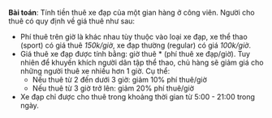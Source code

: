 **Bài toán**: Tính tiền thuê xe đạp của một gian hàng ở công viên. Người cho thuê có quy định về giá thuê như sau:
- Phí thuê trên giờ là khác nhau tùy thuộc vào loại xe đạp, xe thể thao (sport) có giá thuê *150k/giờ*, xe đạp thường (regular) có giá *100k/giờ*.
- Giá thuê xe đạp được tính bằng: giờ thuê * (phí thuê xe đạp/giờ).  Tuy nhiên để khuyến khích người dân tập thể thao, chủ hàng sẽ giảm giá cho những người thuê xe nhiều hơn 1 giờ. Cụ thể: 
    - Nếu thuê từ 2 đến dưới 3 giờ: giảm 10% phí thuê/giờ
    - Nếu thuê từ 3 giờ trở lên: giảm 20% phí thuê/giờ
- Xe đạp chỉ được cho thuê trong khoảng thời gian từ 5:00 - 21:00 trong ngày.
